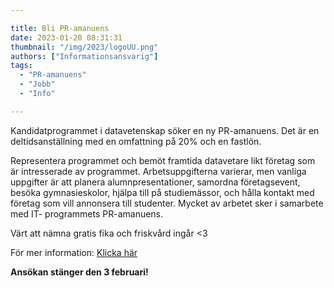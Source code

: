 ```yaml
---

title: Bli PR-amanuens 
date: 2023-01-20 08:31:31
thumbnail: "/img/2023/logoUU.png"
authors: ["Informationsansvarig"]
tags: 
  - "PR-amanuens"
  - "Jobb"
  - "Info"

---
```

Kandidatprogrammet i datavetenskap söker en ny PR-amanuens. Det är en deltidsanställning med en omfattning på 20% och en fastlön.

Representera programmet och bemöt framtida datavetare likt företag som är intresserade av programmet. Arbetsuppgifterna varierar, men vanliga uppgifter är att planera alumnpresentationer, samordna företagsevent, besöka gymnasieskolor, hjälpa till på studiemässor, och hålla kontakt med företag som vill annonsera till studenter. Mycket av arbetet sker i samarbete med IT- programmets PR-amanuens.

Värt att nämna gratis fika och friskvård ingår <3

För mer information: [Klicka här](https://uu.varbi.com/what:job/jobID:580559/)

**Ansökan stänger den 3 februari!**

